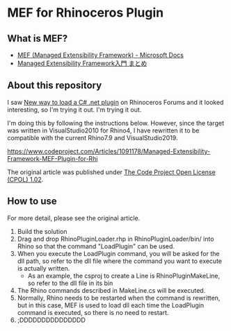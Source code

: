 # MEF for Rhinoceros Plugin

## What is MEF?

- [MEF (Managed Extensibility Framework) - Microsoft Docs](https://docs.microsoft.com/ja-jp/dotnet/framework/mef/)
- [Managed Extensibility Framework入門 まとめ](https://blog.okazuki.jp/entry/20110507/1304772329)

## About this repository

I saw [New way to load a C# .net plugin](https://discourse.mcneel.com/t/new-way-to-load-a-c-net-plugin/31284) on Rhinoceros Forums and it looked interesting, so I'm trying it out. I'm trying it out.

I'm doing this by following the instructions below.
However, since the target was written in VisualStudio2010 for Rhino4, I have rewritten it to be compatible with the current Rhino7.9 and VisualStudio2019.

https://www.codeproject.com/Articles/1091178/Managed-Extensibility-Framework-MEF-Plugin-for-Rhi

The original article was published under [The Code Project Open License (CPOL) 1.02](https://www.codeproject.com/info/cpol10.aspx).

## How to use

For more detail, please see the original article.

1. Build the solution
1. Drag and drop RhinoPluginLoader.rhp in RhinoPluginLoader/bin/ into Rhino so that the command "LoadPlugin" can be used.
1. When you execute the LoadPlugin command, you will be asked for the dll path, so refer to the dll file where the command you want to execute is actually written.
    - As an example, the csproj to create a Line is RhinoPluginMakeLine, so refer to the dll file in its bin
1. The Rhino commands described in MakeLine.cs will be executed.
1. Normally, Rhino needs to be restarted when the command is rewritten, but in this case, MEF is used to load dll each time the LoadPlugin command is executed, so there is no need to restart.
1. ;DDDDDDDDDDDDDDD

